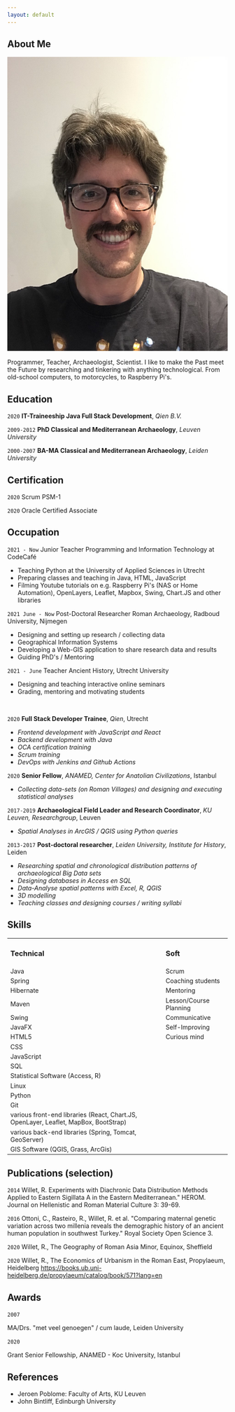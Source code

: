 ```yaml
---
layout: default
---
```


## About Me

<img class="profile-picture" src="fotocv.jpg">

Programmer, Teacher, Archaeologist, Scientist. I like to make the Past meet the Future by researching and tinkering with anything technological. From old-school computers, to motorcycles, to Raspberry Pi's.

## Education

`2020`
**IT-Traineeship Java Full Stack Development**, *Qien B.V.*

`2009-2012`
**PhD Classical and Mediterranean Archaeology**, *Leuven University*

`2000-2007`
**BA-MA Classical and Mediterranean Archaeology**, *Leiden University*

## Certification

`2020`
Scrum PSM-1

`2020`
Oracle Certified Associate

## Occupation

`2021 - Now`
Junior Teacher Programming and Information Technology at CodeCafé
- Teaching Python at the University of Applied Sciences in Utrecht
- Preparing classes and teaching in Java, HTML, JavaScript
- Filming Youtube tutorials on e.g. Raspberry Pi's (NAS or Home Automation), OpenLayers, Leaflet, Mapbox, Swing, Chart.JS and other libraries

`2021 June - Now`
Post-Doctoral Researcher Roman Archaeology, Radboud University, Nijmegen
- Designing and setting up research / collecting data
- Geographical Information Systems
- Developing a Web-GIS application to share research data and results
- Guiding PhD's / Mentoring

`2021 - June`
Teacher Ancient History, Utrecht University
- Designing and teaching interactive online seminars
- Grading, mentoring and motivating students

<br>

`2020`
**Full Stack Developer Trainee**, *Qien*, Utrecht
- *Frontend development with JavaScript and React*
- *Backend development with Java*
- *OCA certification training*
- *Scrum training*
- *DevOps with Jenkins and Github Actions*


`2020`
**Senior Fellow**, *ANAMED, Center for Anatolian Civilizations*, Istanbul
- *Collecting data-sets (on Roman Villages) and designing and executing statistical analyses*

`2017-2019`
**Archaeological Field Leader and Research Coordinator**, *KU Leuven, Researchgroup*, Leuven
- *Spatial Analyses in ArcGIS / QGIS using Python queries*

`2013-2017`
**Post-doctoral researcher**, *Leiden University, Institute for History*, Leiden
- *Researching spatial and chronological distribution patterns of archaeological Big Data sets*
- *Designing databases in Access en SQL*
- *Data-Analyse spatial patterns with Excel, R, QGIS*
- *3D modelling*
- *Teaching classes and designing courses / writing syllabi*

## Skills
<table>
 <tr>
  <td><h3>Technical</h3></td>
  <td><h3>Soft</h3></td>
 </tr>
 <tr>
    <td>Java</td>
    <td>Scrum</td>
 </tr>
  <tr>
    <td>Spring</td>
    <td>Coaching students</td>
 </tr>
  <tr>
    <td>Hibernate</td>
    <td>Mentoring</td>
 </tr>
  <tr>
    <td>Maven</td>
    <td>Lesson/Course Planning</td>
 </tr>
  <tr>
    <td>Swing</td>
    <td>Communicative</td>
 </tr>
   <tr>
    <td>JavaFX</td>
    <td>Self-Improving</td>
 </tr>
 <tr>
    <td>HTML5</td>
    <td>Curious mind</td>
 </tr>
 <tr>
    <td>CSS</td>
    <td></td>
 </tr> 
 <tr>
    <td>JavaScript</td>
    <td></td>
 </tr>
 <tr>
    <td>SQL</td>
    <td></td>
 </tr>
 <tr>
    <td>Statistical Software (Access, R)</td>
    <td></td>
 </tr>
 <tr>
    <td>Linux</td>
    <td></td>
 </tr>
 <tr>
    <td>Python</td>
    <td></td>
 </tr>
 <tr>
    <td>Git</td>
    <td></td>
 </tr>
 <tr>
    <td>various front-end libraries (React, Chart.JS, OpenLayer, Leaflet, MapBox, BootStrap)</td>
    <td></td>
 </tr>
  <tr>
    <td>various back-end libraries (Spring, Tomcat, GeoServer)</td>
    <td></td>
 </tr>
   <tr>
    <td>GIS Software (QGIS, Grass, ArcGis)</td>
    <td></td>
 </tr>
</table>

## Publications (selection)

`2014`
Willet, R. Experiments with Diachronic Data Distribution Methods Applied to Eastern Sigillata A in the Eastern Mediterranean." HEROM. Journal on Hellenistic and Roman Material Culture 3: 39-69.

`2016`
Ottoni, C., Rasteiro, R., Willet, R. et al. "Comparing maternal genetic variation across two millenia reveals the demographic history of an ancient human population in southwest Turkey." Royal Society Open Science 3.

`2020`
Willet, R., The Geography of Roman Asia Minor, Equinox, Sheffield

`2020`
Willet, R., The Economics of Urbanism in the Roman East, Propylaeum, Heidelberg
https://books.ub.uni-heidelberg.de/propylaeum/catalog/book/571?lang=en

## Awards

`2007`

MA/Drs. "met veel genoegen" / cum laude, Leiden University

`2020`

Grant Senior Fellowship, ANAMED - Koc University, Istanbul

## References

* Jeroen Poblome: Faculty of Arts, KU Leuven
* John Bintliff, Edinburgh University
